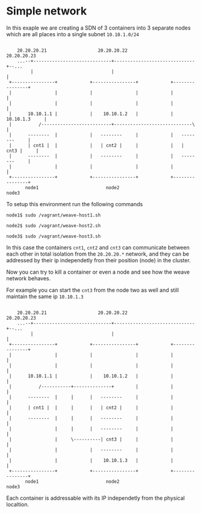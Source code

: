 # Simple network

In this exaple we are creating a SDN of 3 containers into 3 separate nodes which
are all places into a single subnet `10.10.1.0/24`


```

    20.20.20.21                   20.20.20.22                   20.20.20.23
    ...--+-----------------------------+------------------------------+--...
         |                             |                              | 
 +----------------+            +----------------+            +----------------+
 |                |            |                |            |                |
 |                |            |                |            |                |
 |      10.10.1.1 |            |    10.10.1.2   |            |  10.10.1.3     |
 |          /--------------------------+-----------------------------\        |
 |      --------  |            |   --------     |            |   --------     |
 |      | cnt1 |  |            |   | cnt2 |     |            |   | cnt3 |     |
 |      --------  |            |   --------     |            |   --------     |
 |                |            |                |            |                |
 +----------------+            +----------------+            +----------------+
       node1                         node2                         node3

```

To setup this environment run the following commands

    node1$ sudo /vagrant/weave-host1.sh
    
    node2$ sudo /vagrant/weave-host2.sh
    
    node3$ sudo /vagrant/weave-host3.sh

In this case the containers `cnt1`, `cnt2` and `cnt3` can communicate between each other
in total isolation from the `20.20.20.*` network, and they can be addressed by their
ip independetly fron their position (node) in the cluster.

Now you can try to kill a container or even a node and see how the weave network behaves.

For example you can start the `cnt3` from the node two as well and still maintain
the same ip `10.10.1.3`

```

    20.20.20.21                   20.20.20.22                   20.20.20.23
    ...--+-----------------------------+------------------------------+--...
         |                             |                              | 
 +----------------+            +----------------+            +----------------+
 |                |            |                |            |                |
 |                |            |                |            |                |
 |      10.10.1.1 |            |    10.10.1.2   |            |                |
 |          /-----------+--------------+        |            |                |
 |      --------  |     |      |   --------     |            |                |
 |      | cnt1 |  |     |      |   | cnt2 |     |            |                |
 |      --------  |     |      |   --------     |            |                |
 |                |     |      |   --------     |            |                |
 |                |     \----------| cnt3 |     |            |                |
 |                |            |   --------     |            |                |
 |                |            |    10.10.1.3   |            |                |
 +----------------+            +----------------+            +----------------+
       node1                         node2                         node3

```

Each container is addressable with its IP independetly from the physical localtion.

